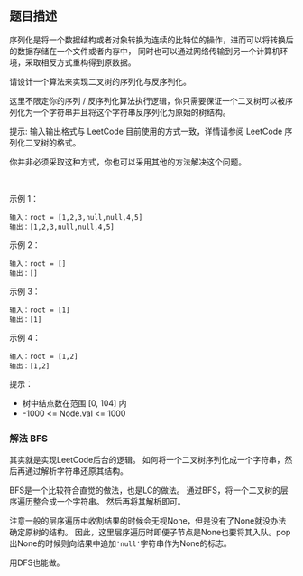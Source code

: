 ## 题目描述
序列化是将一个数据结构或者对象转换为连续的比特位的操作，进而可以将转换后的数据存储在一个文件或者内存中，
同时也可以通过网络传输到另一个计算机环境，采取相反方式重构得到原数据。

请设计一个算法来实现二叉树的序列化与反序列化。

这里不限定你的序列 / 反序列化算法执行逻辑，你只需要保证一个二叉树可以被序列化为一个字符串并且将这个字符串反序列化为原始的树结构。

提示: 输入输出格式与 LeetCode 目前使用的方式一致，详情请参阅 LeetCode 序列化二叉树的格式。

你并非必须采取这种方式，你也可以采用其他的方法解决这个问题。

 

示例 1：
```
输入：root = [1,2,3,null,null,4,5]
输出：[1,2,3,null,null,4,5]
```
示例 2：
```
输入：root = []
输出：[]
```
示例 3：
```
输入：root = [1]
输出：[1]
```
示例 4：
```
输入：root = [1,2]
输出：[1,2]
```

提示：
- 树中结点数在范围 [0, 104] 内
- -1000 <= Node.val <= 1000

### 解法 BFS
其实就是实现LeetCode后台的逻辑。
如何将一个二叉树序列化成一个字符串，然后再通过解析字符串还原其结构。

BFS是一个比较符合直觉的做法，也是LC的做法。
通过BFS，将一个二叉树的层序遍历整合成一个字符串。
然后再将其解析即可。

注意一般的层序遍历中收割结果的时候会无视None，但是没有了None就没办法确定原树的结构。
因此，这里层序遍历时即便子节点是None也要将其入队。pop出None的时候则向结果中追加`'null'`字符串作为None的标志。

用DFS也能做。
